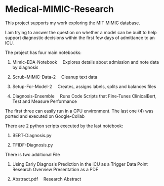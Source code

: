 # Medical-MIMIC-Research
 
 This project supports my work exploring the MIT MIMIC database.

 I am trying to answer the question on whether a model can be built to help support diagnostic decisions within the first few days of admittance to an ICU.

The project has four main notebooks:

1) Mimic-EDA-Notebook			&ensp;&ensp;Explores details about admission and note data by diagnosis

2) Scrub-MIMIC-Data-2			&ensp;&ensp;Cleanup text data

3) Setup-For-Model-2		 	&ensp;&ensp;Creates, assigns labels, splits and balances files

4) Diagnosis-Ensemble			&ensp;&ensp;Runs Code Scripts that Fine-Tunes ClinicalBert, Test and Measure Performance

The first three can easily run in a CPU environment. The last one (4) was ported and executed on Google-Collab

There are 2 python scripts executed by the last notebook:

1) BERT-Diagnosis.py

2) TFIDF-Diagnosis.py


There is two additional File

1) Using Early Diagnosis Prediction in the ICU as a Trigger Data Point			&ensp;&ensp;Research Overview Presentation as a PDF

2) Abstract.pdf										&ensp;&ensp;Research Abstract
	


